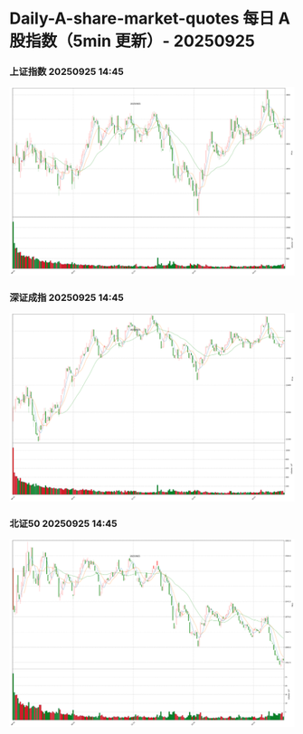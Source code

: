 
# Daily-A-share-market-quotes 每日 A 股指数（5min 更新）- 20250925

### 上证指数 20250925 14:45
![](./fig/2025/9/20250925-sh000001.png)

### 深证成指 20250925 14:45
![](./fig/2025/9/20250925-sz399001.png)

### 北证50 20250925 14:45
![](./fig/2025/9/20250925-bj899050.png)
